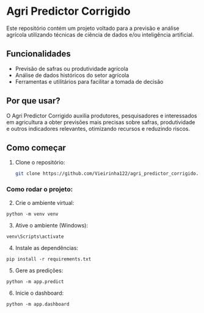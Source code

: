 # Agri Predictor Corrigido

Este repositório contém um projeto voltado para a previsão e análise agrícola utilizando técnicas de ciência de dados e/ou inteligência artificial.

## Funcionalidades

- Previsão de safras ou produtividade agrícola
- Análise de dados históricos do setor agrícola
- Ferramentas e utilitários para facilitar a tomada de decisão

## Por que usar?

O Agri Predictor Corrigido auxilia produtores, pesquisadores e interessados em agricultura a obter previsões mais precisas sobre safras, produtividade e outros indicadores relevantes, otimizando recursos e reduzindo riscos.

## Como começar

1. Clone o repositório:
   ```bash
   git clone https://github.com/Vieirinha122/agri_predictor_corrigido.git

### Como rodar o projeto:

2. Crie o ambiente virtual:
```
python -m venv venv
```

3. Ative o ambiente (Windows):
```
venv\Scripts\activate
```

4. Instale as dependências:
```
pip install -r requirements.txt
```

5. Gere as predições:
```
python -m app.predict
```

6. Inicie o dashboard:
```
python -m app.dashboard
```
